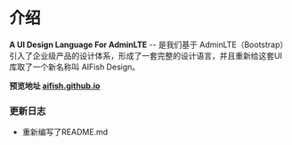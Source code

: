 介绍
============


**A UI Design Language For AdminLTE** -- 是我们基于 AdminLTE（Bootstrap） 引入了企业级产品的设计体系，形成了一套完整的设计语言，并且重新给这套UI库取了一个新名称叫 AIFish Design。

**预览地址 [aifish.github.io](https://aifish.github.io)**

### 更新日志
 * 重新编写了README.md

